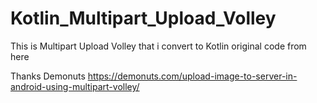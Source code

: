 # Kotlin_Multipart_Upload_Volley
This is Multipart Upload Volley that i convert to Kotlin original code from here

Thanks Demonuts
https://demonuts.com/upload-image-to-server-in-android-using-multipart-volley/
